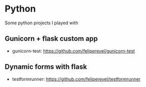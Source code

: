 # Python
Some python projects I played with

## Gunicorn + flask custom app 
- gunicorn-test: https://github.com/felipereyel/gunicorn-test


## Dynamic forms with flask
- testformrunner: https://github.com/felipereyel/testformrunner
